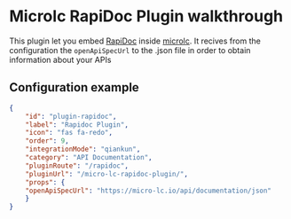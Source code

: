 # Microlc RapiDoc Plugin walkthrough

This plugin let you embed [RapiDoc](https://mrin9.github.io/RapiDoc/index.html) inside [microlc](https://github.com/mia-platform/microlc). 
It recives from the configuration the `openApiSpecUrl` to the .json file in order to obtain information about your APIs

## Configuration example

```json
{
    "id": "plugin-rapidoc",
    "label": "Rapidoc Plugin",
    "icon": "fas fa-redo",
    "order": 9,
    "integrationMode": "qiankun",
    "category": "API Documentation",
    "pluginRoute": "/rapidoc",
    "pluginUrl": "/micro-lc-rapidoc-plugin/",
    "props": {
    "openApiSpecUrl": "https://micro-lc.io/api/documentation/json"
    }
}
```